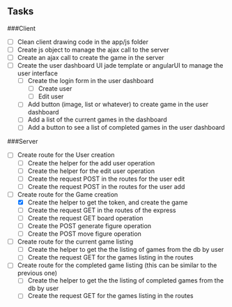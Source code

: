 Tasks
------

###Client

- [ ] Clean client drawing code in the app/js folder
- [ ] Create js object to manage the ajax call to the server
- [ ] Create an ajax call to create the game in the server 
- [ ] Create the user dashboard UI jade template or angularUI to manage the user interface
  - [ ] Create the login form in the user dashboard
    - [ ] Create user
    - [ ] Edit user
  - [ ] Add button (image, list or whatever) to create game in the user dashboard
  - [ ] Add a list of the current games in the dashboard
  - [ ] Add a button to see a list of completed games in the user dashboard
  
###Server

- [ ] Create route for the User creation
  - [ ] Create the helper for the add user operation
  - [ ] Create the helper for the edit user operation
  - [ ] Create the request POST in the routes for the user edit 
  - [ ] Create the request POST in the routes for the user add
- [ ] Create route for the Game creation
  - [x] Create the helper to get the token, and create the game
  - [ ] Create the request GET in the routes of the express
  - [ ] Create the request GET board operation
  - [ ] Create the POST generate figure operation
  - [ ] Create the POST move figure operation
- [ ] Create route for the current game listing
  - [ ] Create the helper to get the the listing of games from the db by user
  - [ ] Create the request GET for the games listing in the routes
- [ ] Create route for the completed game listing (this can be similar to the previous one)
  - [ ] Create the helper to get the the listing of completed games from the db by user
  - [ ] Create the request GET for the games listing in the routes
